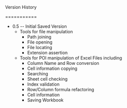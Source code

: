 Version History

===========

* 0.5 -- Initial Saved Version
	* Tools for file manipulation
		* Path joining
		* File opening
		* File locating
		* Extension assertion
	* Tools for POI manipulation of Excel Files including
		* Column Name and Row conversion
		* Cell information copying
		* Searching
		* Sheet cell checking
		* Index validation
		* Row/Column formula refactoring
		* Cell information
		* Saving Workbook
